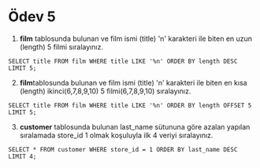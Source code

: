# Ödev 5

1. **film** tablosunda bulunan ve film ismi (title) 'n' karakteri ile biten en uzun (length) 5 filmi sıralayınız.
```
SELECT title FROM film WHERE title LIKE '%n' ORDER BY length DESC LIMIT 5;
```
2. **film**tablosunda bulunan ve film ismi (title) 'n' karakteri ile biten en kısa (length) ikinci(6,7,8,9,10) 5 filmi(6,7,8,9,10) sıralayınız.
```
SELECT title FROM film WHERE title LIKE '%n' ORDER BY length OFFSET 5 LIMIT 5;
```
3. **customer** tablosunda bulunan last_name sütununa göre azalan yapılan sıralamada store_id 1 olmak koşuluyla ilk 4 veriyi sıralayınız.
```
SELECT * FROM customer WHERE store_id = 1 ORDER BY last_name DESC LIMIT 4;
```
